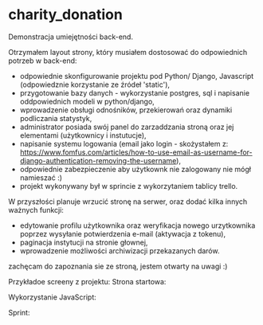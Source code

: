 # charity_donation
Demonstracja umiejętności back-end.

Otrzymałem layout strony, który musiałem dostosować do odpowiednich potrzeb w back-end:
- odpowiednie skonfigurowanie projektu pod Python/ Django, Javascript (odpowiedznie korzystanie ze źródeł 'static'),
- przygotowanie bazy danych - wykorzystanie postgres, sql i napisanie oddpowiednich modeli w python/django,
- wprowadzenie obsługi odnośników, przekierowań oraz dynamiki podliczania statystyk,
- administrator posiada swój panel do zarzaddzania stroną oraz jej elementami (użytkownicy i instutucje),
- napisanie systemu logowania (email jako login - skożystałem z: https://www.fomfus.com/articles/how-to-use-email-as-username-for-django-authentication-removing-the-username),
- odpowiednie zabezpieczenie aby użytkownk nie zalogowany nie mógł namieszać :)
- projekt wykonywany był w sprincie z wykorzytaniem tablicy trello.


W przyszłości planuje wrzucić stronę na serwer, oraz dodać kilka innych ważnych funkcji:
- edytowanie profilu użytkownika oraz weryfikacja nowego urzytkownika poprzez wysyłanie potwierdzenia e-mail (aktywacja z tokenu),
- paginacja instytucji na stronie głownej,
- wprowadzenie możliwości archiwizacji przekazanych darów.

zachęcam do zapoznania sie ze stroną, jestem otwarty na uwagi :)

Przykładoe screeny z projektu:
Strona startowa:


Wykorzystanie JavaScript:


Sprint:



